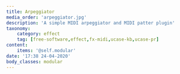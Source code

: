 ```yaml
---
title: Arpeggiator
media_order: 'arpeggiator.jpg'
description: 'A simple MIDI arpeggiator and MIDI patter plugin'
taxonomy:
    category: effect
    tag: [free-software,effect,fx-midi,ucase-kb,ucase-pr]
content:
    items: '@self.modular'
date: '17:38 24-04-2020'
body_classes: modular
---
```


